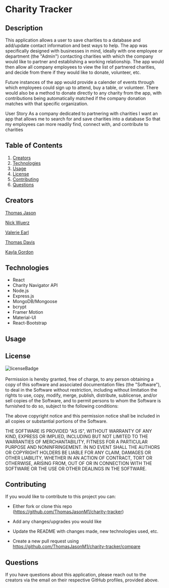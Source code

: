 # Charity Tracker

## Description
This application allows a user to save charities to a database and add/update contact information and best ways to help. The app was specifically designed with businesses in mind, ideally with one employee or department (the "Admin") contacting charities with which the company would like to partner and establishing a working relationship. The app would then allow all company employees to view the list of partnered charities, and decide from there if they would like to donate, volunteer, etc.

Future instances of the app would provide a calender of events through which employees could sign up to attend, buy a table, or volunteer. There would also be a method to donate directly to any charity from the app, with contributions being automatically matched if the company donation matches with that specific organization.

User Story
As a company dedicated to partnering with charities
I want an app that allows me to search for and save charities into a database
So that my employees can more readily find, connect with, and contribute to charities

## Table of Contents
1. [Creators](#creators)
2. [Technologies](#technologies)
2. [Usage](#usage)
3. [License](#license)
4. [Contributing](#contributing)
5. [Questions](#questions)

## Creators
<p id="creators"></p>

<a href="https://github.com/ThomasJasonM1" target="blank">Thomas Jason</a>

<a href="https://github.com/nwuerz" target="blank">Nick Wuerz</a>

<a href="https://github.com/V-Earl" target="blank">Valerie Earl</a>

<a href="https://github.com/tldav" target="blank">Thomas Davis</a>

<a href="https://github.com/kayla8693" target="blank">Kayla Gordon</a>

## Technologies
<p id='technologies'></p>

- React
- Charity Navigator API
- Node.js
- Express.js
- MongoDB/Mongoose
- bcrypt
- Framer Motion
- Material-UI
- React-Bootstrap

## Usage
<p id='usage'></p>




## License
<p id='license'></p>
<img alt='licenseBadge' src='https://img.shields.io/badge/License-MIT License-BLUE'>
  <br /><br />
Permission is hereby granted, free of charge, to any person obtaining a copy of this software and associated documentation files (the "Software"), to deal in the Software without restriction, including without limitation the rights to use, copy, modify, merge, publish, distribute, sublicense, and/or sell copies of the Software, and to permit persons to whom the Software is furnished to do so, subject to the following conditions:

The above copyright notice and this permission notice shall be included in all copies or substantial portions of the Software.

THE SOFTWARE IS PROVIDED "AS IS", WITHOUT WARRANTY OF ANY KIND, EXPRESS OR IMPLIED, INCLUDING BUT NOT LIMITED TO THE WARRANTIES OF MERCHANTABILITY, FITNESS FOR A PARTICULAR PURPOSE AND NONINFRINGEMENT. IN NO EVENT SHALL THE AUTHORS OR COPYRIGHT HOLDERS BE LIABLE FOR ANY CLAIM, DAMAGES OR OTHER LIABILITY, WHETHER IN AN ACTION OF CONTRACT, TORT OR OTHERWISE, ARISING FROM, OUT OF OR IN CONNECTION WITH THE SOFTWARE OR THE USE OR OTHER DEALINGS IN THE SOFTWARE.

## Contributing
<p id='contributing'></p>

If you would like to contribute to this project you can:

- Either fork or clone this repo (https://github.com/ThomasJasonM1/charity-tracker)

- Add any changes/upgrades you would like

- Update the README with changes made, new technologies used, etc.

- Create a new pull request using https://github.com/ThomasJasonM1/charity-tracker/compare


## Questions
<p id='questions'></p>

If you have questions about this application, please reach out to the creators via the email on their respective GitHub profiles, provided above.

